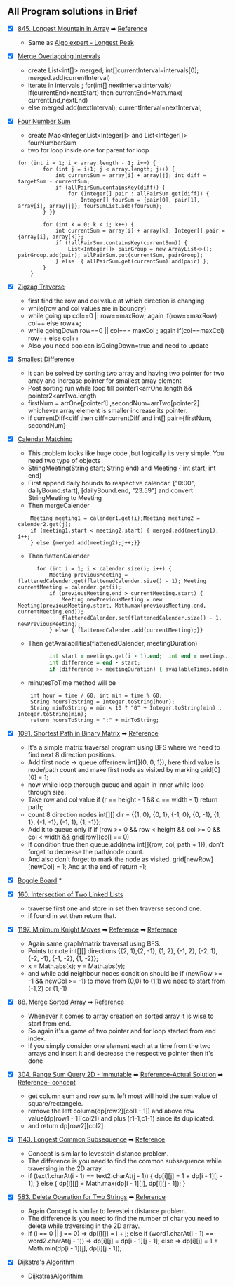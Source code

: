 ## All Program solutions in Brief

- [x] [845. Longest Mountain in Array](https://leetcode.com/problems/longest-mountain-in-array/)
  ➡ [Reference](https://www.algoexpert.io/questions/Longest%20Peak)
    * Same as [Algo expert - Longest Peak](https://www.algoexpert.io/questions/Longest%20Peak)


- [x] [Merge Overlapping Intervals](https://www.algoexpert.io/questions/Merge%20Overlapping%20Intervals)
    * create List<int[]> merged; int[]currentInterval=intervals[0]; merged.add(currentInterval)
    * iterate in intervals ; for(int[] nextInterval:intervals) if(currentEnd>nextStart) then currentEnd=Math.max(
      currentEnd,nextEnd)
    * else merged.add(nextInterval); currentInterval=nextInterval;

- [x] [Four Number Sum](https://www.algoexpert.io/questions/Four%20Number%20Sum)
    * create Map<Integer,List<Integer[]> and List<Integer[]> fourNumberSum
    * two for loop inside one for parent for loop
  ```
  for (int i = 1; i < array.length - 1; i++) {
          for (int j = i+1; j < array.length; j++) {
              int currentSum = array[i] + array[j]; int diff = targetSum - currentSum;
              if (allPairSum.containsKey(diff)) {
                  for (Integer[] pair : allPairSum.get(diff)) {
                      Integer[] fourSum = {pair[0], pair[1], array[i], array[j]}; fourSumList.add(fourSum);
          } }}
  
          for (int k = 0; k < i; k++) {
              int currentSum = array[i] + array[k]; Integer[] pair = {array[i], array[k]};
              if (!allPairSum.containsKey(currentSum)) {
                  List<Integer[]> pairGroup = new ArrayList<>(); pairGroup.add(pair); allPairSum.put(currentSum, pairGroup);
              } else  { allPairSum.get(currentSum).add(pair) };
          }
      }

- [x] [Zigzag Traverse](https://www.algoexpert.io/questions/Zigzag%20Traverse)
    * first find the row and col value at which direction is changing
    * while(row and col values are in boundry)
    * while going up col==0 || row==maxRow; again if(row==maxRow) col++ else row++;
    * while goingDown row==0 || col=== maxCol ; again if(col==maxCol) row++ else col++
    * Also you need boolean isGoingDown=true and need to update

- [x] [Smallest Difference](https://www.algoexpert.io/questions/Smallest%20Difference)
    * it can be solved by sorting two array and having two pointer for two array and increase pointer for smallest array
      element
    * Post sorting run while loop till pointer1<arrOne.length && pointer2<arrTwo.length
    * firstNum = arrOne[pointer1]  ,secondNum=arrTwo[pointer2]  whichever array element is smaller increase its pointer.
    * if currentDiff<diff then diff=currentDiff and int[] pair={firstNum, secondNum}


- [x] [Calendar Matching](https://www.algoexpert.io/questions/Calendar%20Matching)
    * This problem looks like huge code ,but logically its very simple. You need two type of objects
    * StringMeeting(String start; String end) and Meeting { int start; int end}
    * First append daily bounds to respective calendar. ["0:00", dailyBound.start], [dailyBound.end, "23.59"] and
      convert StringMeeting to Meeting
    * Then mergeCalender
  ```while (i < calender1.size() && j < calender2.size()) {
      Meeting meeting1 = calender1.get(i);Meeting meeting2 = calender2.get(j);
      if (meeting1.start < meeting2.start) { merged.add(meeting1); i++;
      } else {merged.add(meeting2);j++;}}
  ```
    * Then flattenCalender
  ```flattenedCalender.add(calender.get(0));
        for (int i = 1; i < calender.size(); i++) {
            Meeting previousMeeting = flattenedCalender.get(flattenedCalender.size() - 1); Meeting currentMeeting = calender.get(i);
            if (previousMeeting.end > currentMeeting.start) {
                Meeting newPreviousMeeting = new Meeting(previousMeeting.start, Math.max(previousMeeting.end, currentMeeting.end));
                flattenedCalender.set(flattenedCalender.size() - 1, newPreviousMeeting);
            } else { flattenedCalender.add(currentMeeting);}}
  ```
    * Then getAvailabilities(flattenedCalender, meetingDuration)
  ```for (int i = 1; i < meetings.size(); i++) {
            int start = meetings.get(i - 1).end;  int end = meetings.get(i).start;
            int difference = end - start;
            if (difference >= meetingDuration) { availableTimes.add(new StringMeeting(minutesToTime(start), minutesToTime(end)));}} 
  ```
    * minutesToTime method will be
  ```
      int hour = time / 60; int min = time % 60;
      String hoursToString = Integer.toString(hour);
      String minToString = min < 10 ? "0" + Integer.toString(min) : Integer.toString(min);
      return hoursToString + ":" + minToString;
  ```

- [x] [1091. Shortest Path in Binary Matrix](https://leetcode.com/problems/shortest-path-in-binary-matrix/)
  ➡ [Reference](https://www.youtube.com/watch?v=CABaqOkWbgQ)
    * It's a simple matrix traversal program using BFS where we need to find next 8 direction positions.
    * Add first node -> queue.offer(new int[]{0, 0, 1}), here third value is node/path count and make first node as
      visited by marking grid[0][0] = 1;
    * now while loop thorough queue and again in inner while loop through size.
    * Take row and col value if (r == height - 1 && c == width - 1) return path;
    * count 8 direction nodes int[][] dir = {{1, 0}, {0, 1}, {-1, 0}, {0, -1}, {1, 1}, {-1, -1}, {-1, 1}, {1, -1}};
    * Add it to queue only if if (row >= 0 && row < height && col >= 0 && col < width && grid[row][col] == 0)
    * If condition true then queue.add(new int[]{row, col, path + 1}), don't forget to decrease the path/node count.
    * And also don't forget to mark the node as visited. grid[newRow][newCol] = 1; And at the end of return -1;

- [x] [Boggle Board](https://www.algoexpert.io/questions/Boggle%20Board)
    *


- [x] [160. Intersection of Two Linked Lists](https://leetcode.com/problems/intersection-of-two-linked-lists/)
    * traverse first one and store in set then traverse second one.
    * if found in set then return that.

- [x] [1197. Minimum Knight Moves](https://leetcode.com/problems/minimum-knight-moves/)
  ➡ [Reference](https://www.youtube.com/watch?v=XhYVY6PQSxs)
  ➡ [Reference](https://leetcode.com/problems/minimum-knight-moves/discuss/401580/Clean-Java-BFS-solution)
    * Again same graph/matrix traversal using BFS.
    * Points to note int[][] directions {{2, 1},{2, -1}, {1, 2}, {-1, 2}, {-2, 1}, {-2, -1}, {-1, -2}, {1, -2}};
    * x = Math.abs(x); y = Math.abs(y);
    * and while add neighbour nodes condition should be if (newRow >= -1 && newCol >= -1) to move from (0,0) to (1,1) we
      need to start from (-1,2) or (1,-1)

- [x] [88. Merge Sorted Array](https://leetcode.com/problems/merge-sorted-array/)
  ➡ [Reference](https://www.youtube.com/watch?v=C4oBXLr3zos)
    * Whenever it comes to array creation on sorted array it is wise to start from end.
    * So again it's a game of two pointer and for loop started from end index.
    * If you simply consider one element each at a time from the two arrays and insert it and decrease the respective
      pointer then it's done

- [x] [304. Range Sum Query 2D - Immutable](https://leetcode.com/problems/range-sum-query-2d-immutable/)
  ➡ [Reference-Actual Solution](https://www.youtube.com/watch?v=rkLDDxOcJxU)
  ➡ [Reference- concept](https://www.youtube.com/watch?v=KE8MQuwE2yA)
  * get column sum and row sum. left most will hold the sum value of square/rectangele.
  * remove the left column(dp[row2][col1 - 1]) and above row value(dp[row1 - 1][col2]) and plus (r1-1,c1-1) since its duplicated.
  * and return dp[row2][col2]

- [x] [1143. Longest Common Subsequence](https://leetcode.com/problems/longest-common-subsequence/)
  ➡ [Reference](https://www.youtube.com/watch?v=M_dpZ8IS_70)
  * Concept is similar to levestein distance problem.
  * The difference is you need to find the common subsequence while traversing in the 2D array.
  *  if (text1.charAt(i - 1) == text2.charAt(j - 1)) { dp[i][j] = 1 + dp[i - 1][j - 1];
     } else { dp[i][j] = Math.max(dp[i - 1][j], dp[i][j - 1]); }

- [x] [583. Delete Operation for Two Strings](https://leetcode.com/problems/delete-operation-for-two-strings/)
  ➡ [Reference](https://www.youtube.com/watch?v=VSrsUkoG0bk)
  * Again Concept is similar to levestein distance problem.
  * The difference is you need to find the number of char you need to delete  while traversing in the 2D array.
  * if (i == 0 || j == 0) => dp[i][j] = i + j;
    else if (word1.charAt(i - 1) == word2.charAt(j - 1)) =>  dp[i][j] = dp[i - 1][j - 1];
    else => dp[i][j] = 1 + Math.min(dp[i - 1][j], dp[i][j - 1]);

- [x] [Dijkstra's Algorithm](https://www.algoexpert.io/questions/dijkstra's-algorithm)    
  * DijkstrasAlgorithim
